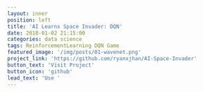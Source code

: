 ```yaml
---
layout: inner
position: left
title: 'AI Learns Space Invader: DQN'
date: 2018-01-02 21:15:00
categories: data science
tags: ReinforcementLearning DQN Game
featured_image: '/img/posts/01-wavenet.png'
project_link: 'https://github.com/ryanxjhan/AI-Space-Invader'
button_text: 'Visit Project'
button_icon: 'github'
lead_text: 'Use '
---
```


